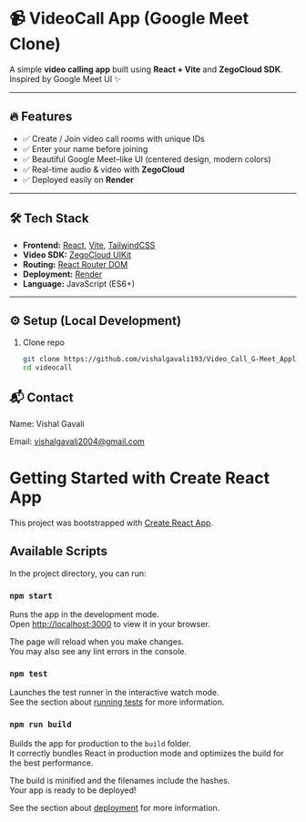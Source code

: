 # 📹 VideoCall App (Google Meet Clone)

A simple **video calling app** built using **React + Vite** and **ZegoCloud SDK**.  
Inspired by Google Meet UI ✨

---

## 🔥 Features
- ✅ Create / Join video call rooms with unique IDs  
- ✅ Enter your name before joining  
- ✅ Beautiful Google Meet–like UI (centered design, modern colors)  
- ✅ Real-time audio & video with **ZegoCloud**  
- ✅ Deployed easily on **Render**  

---

## 🛠️ Tech Stack
- **Frontend:** [React](https://react.dev/), [Vite](https://vitejs.dev/), [TailwindCSS](https://tailwindcss.com/)
- **Video SDK:** [ZegoCloud UIKit](https://www.zegocloud.com/)
- **Routing:** [React Router DOM](https://reactrouter.com/)
- **Deployment:** [Render](https://render.com/)
- **Language:** JavaScript (ES6+)


---

## ⚙️ Setup (Local Development)

1. Clone repo  
   ```bash
   git clone https://github.com/vishalgavali193/Video_Call_G-Meet_Application/videocall.git
   cd videocall

## 📬 Contact

Name: Vishal Gavali

Email: vishalgavali2004@gmail.com




# Getting Started with Create React App

This project was bootstrapped with [Create React App](https://github.com/facebook/create-react-app).

## Available Scripts

In the project directory, you can run:

### `npm start`

Runs the app in the development mode.\
Open [http://localhost:3000](http://localhost:3000) to view it in your browser.

The page will reload when you make changes.\
You may also see any lint errors in the console.

### `npm test`

Launches the test runner in the interactive watch mode.\
See the section about [running tests](https://facebook.github.io/create-react-app/docs/running-tests) for more information.

### `npm run build`

Builds the app for production to the `build` folder.\
It correctly bundles React in production mode and optimizes the build for the best performance.

The build is minified and the filenames include the hashes.\
Your app is ready to be deployed!

See the section about [deployment](https://facebook.github.io/create-react-app/docs/deployment) for more information.


